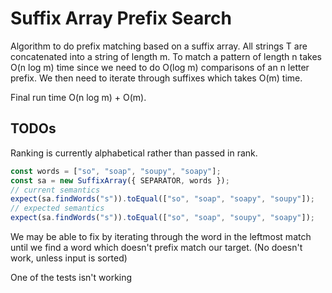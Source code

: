 # Suffix Array Prefix Search

Algorithm to do prefix matching based on a suffix array.
All strings T are concatenated into a string of length m.
To match a pattern of length n takes O(n log m) time since we need to do O(log m) comparisons of an n letter prefix.
We then need to iterate through suffixes which takes O(m) time.

Final run time O(n log m) + O(m).

## TODOs

Ranking is currently alphabetical rather than passed in rank.

```ts
const words = ["so", "soap", "soupy", "soapy"];
const sa = new SuffixArray({ SEPARATOR, words });
// current semantics
expect(sa.findWords("s")).toEqual(["so", "soap", "soapy", "soupy"]);
// expected semantics
expect(sa.findWords("s")).toEqual(["so", "soap", "soupy", "soapy"]);
```

We may be able to fix by iterating through the word in the leftmost match until we find a word which doesn't prefix match our target. (No doesn't work, unless input is sorted)

One of the tests isn't working
